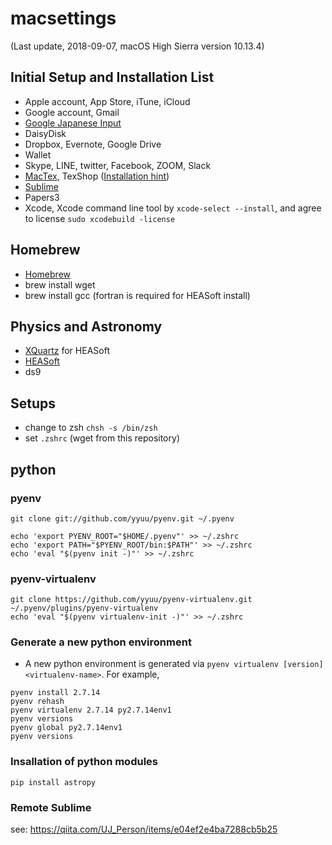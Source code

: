 # macsettings

(Last update, 2018-09-07, macOS High Sierra version 10.13.4)

## Initial Setup and Installation List
- Apple account, App Store, iTune, iCloud
- Google account, Gmail
- [Google Japanese Input](https://www.google.co.jp/ime/)
- DaisyDisk 
- Dropbox, Evernote, Google Drive
- Wallet 
- Skype, LINE, twitter, Facebook, ZOOM, Slack
- [MacTex](http://tug.org/mactex/mactex-download.html), TexShop ([Installation hint](http://osksn2.hep.sci.osaka-u.ac.jp/~taku/osx/install_ptex.html))
- [Sublime](https://www.sublimetext.com)
- Papers3
- Xcode, Xcode command line tool by `xcode-select --install`, and agree to license `sudo xcodebuild -license`

## Homebrew 
- [Homebrew](https://brew.sh)
- brew install wget
- brew install gcc (fortran is required for HEASoft install)

## Physics and Astronomy
- [XQuartz](https://xquartz.macosforge.org) for HEASoft
- [HEASoft](https://heasarc.gsfc.nasa.gov/lheasoft/download.html)
- ds9 

## Setups
- change to zsh `chsh -s /bin/zsh`
- set `.zshrc` (wget from this repository)

## python
### pyenv 
```
git clone git://github.com/yyuu/pyenv.git ~/.pyenv

echo 'export PYENV_ROOT="$HOME/.pyenv"' >> ~/.zshrc
echo 'export PATH="$PYENV_ROOT/bin:$PATH"' >> ~/.zshrc
echo 'eval "$(pyenv init -)"' >> ~/.zshrc
```


### pyenv-virtualenv
```
git clone https://github.com/yyuu/pyenv-virtualenv.git ~/.pyenv/plugins/pyenv-virtualenv
echo 'eval "$(pyenv virtualenv-init -)"' >> ~/.zshrc
```

### Generate a new python environment
- A new python environment is generated via `pyenv virtualenv [version] <virtualenv-name>`. For example, 
```
pyenv install 2.7.14
pyenv rehash
pyenv virtualenv 2.7.14 py2.7.14env1
pyenv versions
pyenv global py2.7.14env1 
pyenv versions
```

### Insallation of python modules
```
pip install astropy
```

### Remote Sublime
see: https://qiita.com/UJ_Person/items/e04ef2e4ba7288cb5b25
